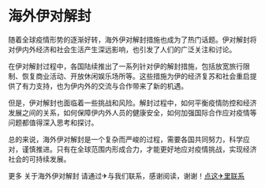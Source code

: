 # 海外伊对解封

随着全球疫情形势的逐渐好转，海外伊对解封措施也成为了热门话题。伊对解封将对伊内外经济和社会生活产生深远影响，也引发了人们的广泛关注和讨论。

在伊对解封过程中，各国陆续推出了一系列针对伊的解封措施，包括放宽旅行限制、恢复商业活动、开放休闲娱乐场所等。这些措施为伊的经济复苏和社会重启提供了有力支持，也为伊内外的交流与合作带来了新的机遇。

但是，伊对解封也面临着一些挑战和风险。解封过程中，如何平衡疫情防控和经济发展之间的关系，如何保障伊内外人员的健康安全，如何加强国际合作应对疫情等问题都值得深入思考和探讨。

总的来说，海外伊对解封是一个复杂而严峻的过程，需要各国共同努力，科学应对，谨慎推进。只有在全球范围内形成合力，才能更好地应对疫情挑战，实现经济社会的可持续发展。

更多 关于海外伊对解封 请通过✈与我们联系，感谢阅读，谢谢！[点这✈里联系](https://w.k02.cc)